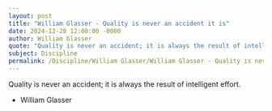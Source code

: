 ```yaml
---
layout: post
title: "William Glasser - Quality is never an accident it is"
date: 2024-12-28 12:00:00 -0000
author: William Glasser
quote: "Quality is never an accident; it is always the result of intelligent effort."
subject: Discipline
permalink: /Discipline/William Glasser/William Glasser - Quality is never an accident it is
---
```


Quality is never an accident; it is always the result of intelligent effort.

- William Glasser
